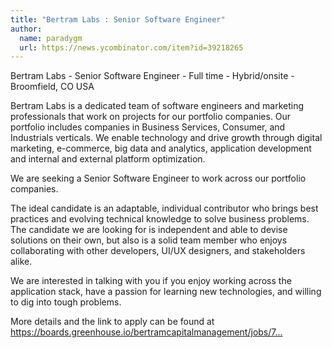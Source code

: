 ```yaml
---
title: "Bertram Labs : Senior Software Engineer"
author:
  name: paradygm
  url: https://news.ycombinator.com/item?id=39218265
---
```

Bertram Labs - Senior Software Engineer - Full time - Hybrid&#x2F;onsite - Broomfield, CO USA

Bertram Labs is a dedicated team of software engineers and marketing professionals that work on projects for our portfolio companies. Our portfolio includes companies in Business Services, Consumer, and Industrials verticals. We enable technology and drive growth through digital marketing, e-commerce, big data and analytics, application development and internal and external platform optimization.

We are seeking a Senior Software Engineer to work across our portfolio companies.

The ideal candidate is an adaptable, individual contributor who brings best practices and evolving technical knowledge to solve business problems. The candidate we are looking for is independent and able to devise solutions on their own, but also is a solid team member who enjoys collaborating with other developers, UI&#x2F;UX designers, and stakeholders alike.

We are interested in talking with you if you enjoy working across the application stack, have a passion for learning new technologies, and willing to dig into tough problems.

More details and the link to apply can be found at <a href="https:&#x2F;&#x2F;boards.greenhouse.io&#x2F;bertramcapitalmanagement&#x2F;jobs&#x2F;7084295002" rel="nofollow">https:&#x2F;&#x2F;boards.greenhouse.io&#x2F;bertramcapitalmanagement&#x2F;jobs&#x2F;7...</a>
